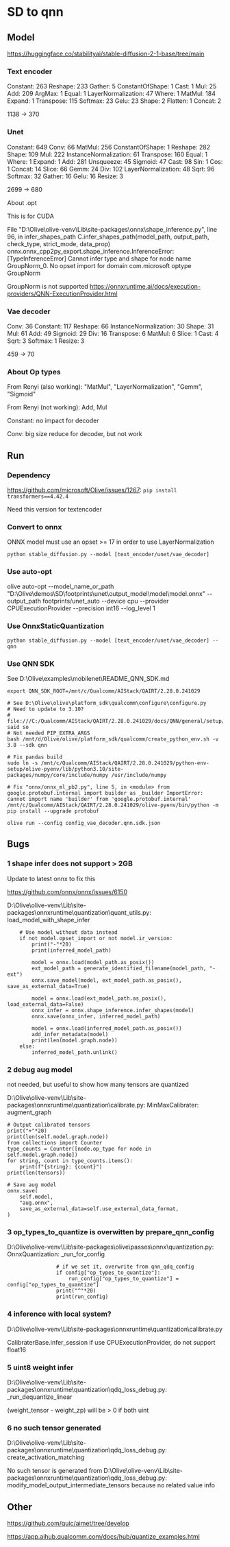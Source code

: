 # SD to qnn
## Model

https://huggingface.co/stabilityai/stable-diffusion-2-1-base/tree/main

### Text encoder

Constant: 263
Reshape: 233
Gather: 5
ConstantOfShape: 1
Cast: 1
Mul: 25
Add: 209
ArgMax: 1
Equal: 1
LayerNormalization: 47
Where: 1
MatMul: 184
Expand: 1
Transpose: 115
Softmax: 23
Gelu: 23
Shape: 2
Flatten: 1
Concat: 2

1138 -> 370

### Unet

Constant: 649
Conv: 66
MatMul: 256
ConstantOfShape: 1
Reshape: 282
Shape: 109
Mul: 222
InstanceNormalization: 61
Transpose: 160
Equal: 1
Where: 1
Expand: 1
Add: 281
Unsqueeze: 45
Sigmoid: 47
Cast: 98
Sin: 1
Cos: 1
Concat: 14
Slice: 66
Gemm: 24
Div: 102
LayerNormalization: 48
Sqrt: 96
Softmax: 32
Gather: 16
Gelu: 16
Resize: 3

2699 -> 680

About .opt

This is for CUDA

File "D:\Olive\olive-venv\Lib\site-packages\onnx\shape_inference.py", line 96, in infer_shapes_path
    C.infer_shapes_path(model_path, output_path, check_type, strict_mode, data_prop)
onnx.onnx_cpp2py_export.shape_inference.InferenceError: [TypeInferenceError] Cannot infer type and shape for node name GroupNorm_0. No opset import for domain com.microsoft optype GroupNorm

GroupNorm is not supported https://onnxruntime.ai/docs/execution-providers/QNN-ExecutionProvider.html

### Vae decoder

Conv: 36
Constant: 117
Reshape: 66
InstanceNormalization: 30
Shape: 31
Mul: 61
Add: 49
Sigmoid: 29
Div: 16
Transpose: 6
MatMul: 6
Slice: 1
Cast: 4
Sqrt: 3
Softmax: 1
Resize: 3

459 -> 70

### About Op types

From Renyi (also working): "MatMul", "LayerNormalization", "Gemm", "Sigmoid"

From Renyi (not working): Add, Mul

Constant: no impact for decoder

Conv: big size reduce for decoder, but not work

## Run

### Dependency

https://github.com/microsoft/Olive/issues/1267: `pip install transformers==4.42.4`

Need this version for textencoder

### Convert to onnx

ONNX model must use an opset >= 17 in order to use LayerNormalization

`python stable_diffusion.py --model [text_encoder/unet/vae_decoder]`

### Use auto-opt

olive auto-opt --model_name_or_path "D:\Olive\demos\SD\footprints\unet\output_model\model\model.onnx" --output_path footprints/unet_auto --device cpu --provider CPUExecutionProvider --precision int16 --log_level 1

### Use OnnxStaticQuantization

`python stable_diffusion.py --model [text_encoder/unet/vae_decoder] --qnn`

### Use QNN SDK

See D:\Olive\examples\mobilenet\README_QNN_SDK.md

```
export QNN_SDK_ROOT=/mnt/c/Qualcomm/AIStack/QAIRT/2.28.0.241029

# See D:\Olive\olive\platform_sdk\qualcomm\configure\configure.py
# Need to update to 3.10?
# file:///C:/Qualcomm/AIStack/QAIRT/2.28.0.241029/docs/QNN/general/setup/linux_setup.html said so
# Not needed PIP_EXTRA_ARGS
bash /mnt/d/Olive/olive/platform_sdk/qualcomm/create_python_env.sh -v 3.8 --sdk qnn

# Fix pandas build
sudo ln -s /mnt/c/Qualcomm/AIStack/QAIRT/2.28.0.241029/python-env-setup/olive-pyenv/lib/python3.10/site-packages/numpy/core/include/numpy /usr/include/numpy

# Fix "onnx/onnx_ml_pb2.py", line 5, in <module> from google.protobuf.internal import builder as _builder ImportError: cannot import name 'builder' from 'google.protobuf.internal'
/mnt/c/Qualcomm/AIStack/QAIRT/2.28.0.241029/olive-pyenv/bin/python -m pip install --upgrade protobuf

olive run --config config_vae_decoder.qnn.sdk.json
```


## Bugs

### 1 shape infer does not support > 2GB

Update to latest onnx to fix this

https://github.com/onnx/onnx/issues/6150

D:\Olive\olive-venv\Lib\site-packages\onnxruntime\quantization\quant_utils.py: load_model_with_shape_infer

```
    # Use model without data instead
    if not model.opset_import or not model.ir_version:
        print("-"*20)
        print(inferred_model_path)

        model = onnx.load(model_path.as_posix())
        ext_model_path = generate_identified_filename(model_path, "-ext")
        onnx.save_model(model, ext_model_path.as_posix(), save_as_external_data=True)

        model = onnx.load(ext_model_path.as_posix(), load_external_data=False)
        onnx_infer = onnx.shape_inference.infer_shapes(model)
        onnx.save(onnx_infer, inferred_model_path)

        model = onnx.load(inferred_model_path.as_posix())
        add_infer_metadata(model)
        print(len(model.graph.node))
    else:
        inferred_model_path.unlink()
```

### 2 debug aug model

not needed, but useful to show how many tensors are quantized

D:\Olive\olive-venv\Lib\site-packages\onnxruntime\quantization\calibrate.py: MinMaxCalibrater: augment_graph

```
# Output calibrated tensors
print("+"*20)
print(len(self.model.graph.node))
from collections import Counter
type_counts = Counter([node.op_type for node in self.model.graph.node])
for string, count in type_counts.items():
    print(f"{string}: {count}")
print(len(tensors))

# Save aug model
onnx.save(
    self.model,
    "aug.onnx",
    save_as_external_data=self.use_external_data_format,
)
```

### 3 op_types_to_quantize is overwitten by prepare_qnn_config

D:\Olive\olive-venv\Lib\site-packages\olive\passes\onnx\quantization.py: OnnxQuantization: _run_for_config

```
                # if we set it, overwrite from qnn_qdq_config
                if config["op_types_to_quantize"]:
                    run_config["op_types_to_quantize"] = config["op_types_to_quantize"]
                print("^"*20)
                print(run_config)
```

### 4 inference with local system?

D:\Olive\olive-venv\Lib\site-packages\onnxruntime\quantization\calibrate.py

CalibraterBase.infer_session if use CPUExecutionProvider, do not support float16

### 5 uint8 weight infer

D:\Olive\olive-venv\Lib\site-packages\onnxruntime\quantization\qdq_loss_debug.py: _run_dequantize_linear

(weight_tensor - weight_zp) will be > 0 if both uint

### 6 no such tensor generated

D:\Olive\olive-venv\Lib\site-packages\onnxruntime\quantization\qdq_loss_debug.py: create_activation_matching

No such tensor is generated from D:\Olive\olive-venv\Lib\site-packages\onnxruntime\quantization\qdq_loss_debug.py: modify_model_output_intermediate_tensors because no related value info

## Other

https://github.com/quic/aimet/tree/develop

https://app.aihub.qualcomm.com/docs/hub/quantize_examples.html

